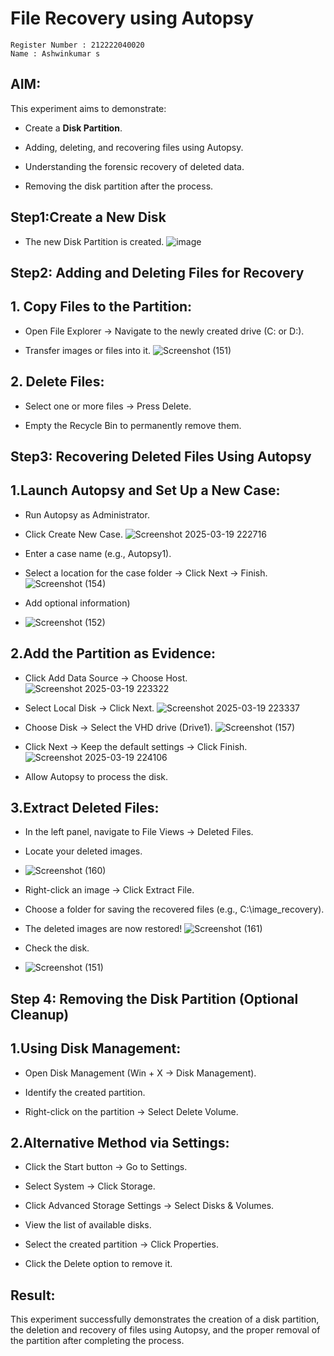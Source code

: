 # File Recovery using Autopsy

```
Register Number : 212222040020
Name : Ashwinkumar s
```
## AIM:

This experiment aims to demonstrate:

- Create a **Disk Partition**.  

- Adding, deleting, and recovering files using Autopsy.

- Understanding the forensic recovery of deleted data.

- Removing the disk partition after the process.

## Step1:Create a New Disk
  
- The new Disk Partition is created.
![image](https://github.com/user-attachments/assets/ac36144c-c753-4cec-82d6-adac03ae0a7e)



## Step2: Adding and Deleting Files for Recovery

## 1. Copy Files to the Partition:

- Open File Explorer → Navigate to the newly created drive (C: or D:).

- Transfer images or files into it.
![Screenshot (151)](https://github.com/user-attachments/assets/af27a7ca-1d03-4a5b-b281-524bf9d1e5fc)




## 2. Delete Files:

- Select one or more files → Press Delete.

- Empty the Recycle Bin to permanently remove them.

## Step3: Recovering Deleted Files Using Autopsy

## 1.Launch Autopsy and Set Up a New Case:

- Run Autopsy as Administrator.

- Click Create New Case.
![Screenshot 2025-03-19 222716](https://github.com/user-attachments/assets/4028e969-add1-46c4-beb2-3f336c7dcd3d)

- Enter a case name (e.g., Autopsy1).
- Select a location for the case folder → Click Next → Finish.
![Screenshot (154)](https://github.com/user-attachments/assets/4dfa4267-d17b-4bad-a6c6-c132d6107498)

- Add optional information)
- ![Screenshot (152)](https://github.com/user-attachments/assets/b4a7285c-3995-4683-a887-637c7d05df41)




## 2.Add the Partition as Evidence:

- Click Add Data Source → Choose Host.
   ![Screenshot 2025-03-19 223322](https://github.com/user-attachments/assets/3ad0612b-655b-406c-ab63-95912238b112)


- Select Local Disk → Click Next.
   ![Screenshot 2025-03-19 223337](https://github.com/user-attachments/assets/8ed1cda5-f34d-491b-8255-c59c62eadaa0)


- Choose Disk → Select the VHD drive (Drive1).
![Screenshot (157)](https://github.com/user-attachments/assets/76043548-2691-4b74-a39c-b764ca5a46c9)



- Click Next → Keep the default settings → Click Finish.
  ![Screenshot 2025-03-19 224106](https://github.com/user-attachments/assets/3feb68c2-3a3a-4e21-b3b8-11f4dfac0990)


- Allow Autopsy to process the disk.

## 3.Extract Deleted Files:

- In the left panel, navigate to File Views → Deleted Files.

- Locate your deleted images.
- ![Screenshot (160)](https://github.com/user-attachments/assets/ab94431a-e6b4-4676-a28c-c574e187e949)




- Right-click an image → Click Extract File.

- Choose a folder for saving the recovered files (e.g., C:\image_recovery).

- The deleted images are now restored!
![Screenshot (161)](https://github.com/user-attachments/assets/b650dfde-d313-4438-9bb6-e3e5c2c5eae3)

- Check the disk.
- ![Screenshot (151)](https://github.com/user-attachments/assets/733e6f5d-aff1-4d30-b2f3-1145ea3d72a3)


  
## Step 4: Removing the Disk Partition (Optional Cleanup)

## 1.Using Disk Management:

- Open Disk Management (Win + X → Disk Management).

- Identify the created partition.

- Right-click on the partition → Select Delete Volume.

## 2.Alternative Method via Settings:

- Click the Start button → Go to Settings.

- Select System → Click Storage.

- Click Advanced Storage Settings → Select Disks & Volumes.

- View the list of available disks.

- Select the created partition → Click Properties.

- Click the Delete option to remove it.

## Result:

This experiment successfully demonstrates the creation of a disk partition, the deletion and recovery of files using Autopsy, and the proper removal of the partition after completing the process.


  


